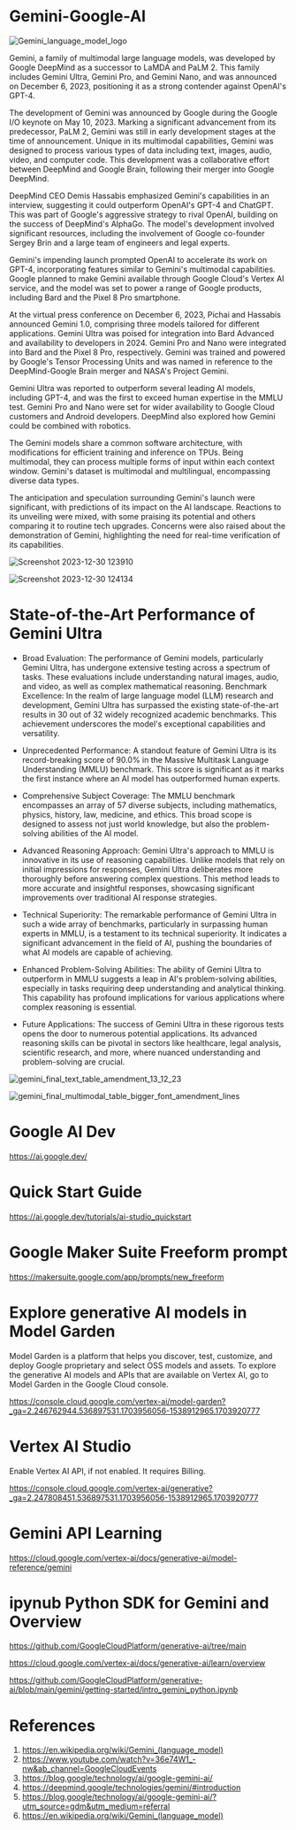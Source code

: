 # Gemini-Google-AI

![Gemini_language_model_logo](https://github.com/ParthaPRay/Gemini-Google-AI/assets/1689639/5319a74a-4054-48b5-b26b-db8330f7b457)

Gemini, a family of multimodal large language models, was developed by Google DeepMind as a successor to LaMDA and PaLM 2. This family includes Gemini Ultra, Gemini Pro, and Gemini Nano, and was announced on December 6, 2023, positioning it as a strong contender against OpenAI's GPT-4.

The development of Gemini was announced by Google during the Google I/O keynote on May 10, 2023. Marking a significant advancement from its predecessor, PaLM 2, Gemini was still in early development stages at the time of announcement. Unique in its multimodal capabilities, Gemini was designed to process various types of data including text, images, audio, video, and computer code. This development was a collaborative effort between DeepMind and Google Brain, following their merger into Google DeepMind.

DeepMind CEO Demis Hassabis emphasized Gemini's capabilities in an interview, suggesting it could outperform OpenAI's GPT-4 and ChatGPT. This was part of Google's aggressive strategy to rival OpenAI, building on the success of DeepMind's AlphaGo. The model's development involved significant resources, including the involvement of Google co-founder Sergey Brin and a large team of engineers and legal experts.

Gemini's impending launch prompted OpenAI to accelerate its work on GPT-4, incorporating features similar to Gemini's multimodal capabilities. Google planned to make Gemini available through Google Cloud's Vertex AI service, and the model was set to power a range of Google products, including Bard and the Pixel 8 Pro smartphone.

At the virtual press conference on December 6, 2023, Pichai and Hassabis announced Gemini 1.0, comprising three models tailored for different applications. Gemini Ultra was poised for integration into Bard Advanced and availability to developers in 2024. Gemini Pro and Nano were integrated into Bard and the Pixel 8 Pro, respectively. Gemini was trained and powered by Google's Tensor Processing Units and was named in reference to the DeepMind-Google Brain merger and NASA's Project Gemini.

Gemini Ultra was reported to outperform several leading AI models, including GPT-4, and was the first to exceed human expertise in the MMLU test. Gemini Pro and Nano were set for wider availability to Google Cloud customers and Android developers. DeepMind also explored how Gemini could be combined with robotics.

The Gemini models share a common software architecture, with modifications for efficient training and inference on TPUs. Being multimodal, they can process multiple forms of input within each context window. Gemini's dataset is multimodal and multilingual, encompassing diverse data types.

The anticipation and speculation surrounding Gemini's launch were significant, with predictions of its impact on the AI landscape. Reactions to its unveiling were mixed, with some praising its potential and others comparing it to routine tech upgrades. Concerns were also raised about the demonstration of Gemini, highlighting the need for real-time verification of its capabilities.





![Screenshot 2023-12-30 123910](https://github.com/ParthaPRay/Gemini-Google-AI/assets/1689639/e9498629-c8f4-4895-8a54-9632a923bc17)




![Screenshot 2023-12-30 124134](https://github.com/ParthaPRay/Gemini-Google-AI/assets/1689639/1fd51f85-4cc6-4a91-8766-6dbbe8ca3deb)


# State-of-the-Art Performance of Gemini Ultra


* Broad Evaluation: The performance of Gemini models, particularly Gemini Ultra, has undergone extensive testing across a spectrum of tasks. These evaluations include understanding natural images, audio, and video, as well as complex mathematical reasoning.
Benchmark Excellence: In the realm of large language model (LLM) research and development, Gemini Ultra has surpassed the existing state-of-the-art results in 30 out of 32 widely recognized academic benchmarks. This achievement underscores the model's exceptional capabilities and versatility.

* Unprecedented Performance: A standout feature of Gemini Ultra is its record-breaking score of 90.0% in the Massive Multitask Language Understanding (MMLU) benchmark. This score is significant as it marks the first instance where an AI model has outperformed human experts.

* Comprehensive Subject Coverage: The MMLU benchmark encompasses an array of 57 diverse subjects, including mathematics, physics, history, law, medicine, and ethics. This broad scope is designed to assess not just world knowledge, but also the problem-solving abilities of the AI model.

* Advanced Reasoning Approach: Gemini Ultra's approach to MMLU is innovative in its use of reasoning capabilities. Unlike models that rely on initial impressions for responses, Gemini Ultra deliberates more thoroughly before answering complex questions. This method leads to more accurate and insightful responses, showcasing significant improvements over traditional AI response strategies.

* Technical Superiority: The remarkable performance of Gemini Ultra in such a wide array of benchmarks, particularly in surpassing human experts in MMLU, is a testament to its technical superiority. It indicates a significant advancement in the field of AI, pushing the boundaries of what AI models are capable of achieving.

* Enhanced Problem-Solving Abilities: The ability of Gemini Ultra to outperform in MMLU suggests a leap in AI's problem-solving abilities, especially in tasks requiring deep understanding and analytical thinking. This capability has profound implications for various applications where complex reasoning is essential.

* Future Applications: The success of Gemini Ultra in these rigorous tests opens the door to numerous potential applications. Its advanced reasoning skills can be pivotal in sectors like healthcare, legal analysis, scientific research, and more, where nuanced understanding and problem-solving are crucial.

![gemini_final_text_table_amendment_13_12_23](https://github.com/ParthaPRay/Gemini-Google-AI/assets/1689639/36972a24-733b-46cf-8395-24ff09394507)

![gemini_final_multimodal_table_bigger_font_amendment_lines](https://github.com/ParthaPRay/Gemini-Google-AI/assets/1689639/d2d4d425-14a3-4909-99a4-033df8421df1)



# Google AI Dev

https://ai.google.dev/


# Quick Start Guide

https://ai.google.dev/tutorials/ai-studio_quickstart


# Google Maker Suite Freeform prompt

https://makersuite.google.com/app/prompts/new_freeform



# Explore generative AI models in Model Garden

Model Garden is a platform that helps you discover, test, customize, and deploy Google proprietary and select OSS models and assets. To explore the generative AI models and APIs that are available on Vertex AI, go to Model Garden in the Google Cloud console.

https://console.cloud.google.com/vertex-ai/model-garden?_ga=2.246762944.536897531.1703956056-1538912965.1703920777


# Vertex AI Studio

Enable Vertex AI API, if not enabled. It requires Billing.

https://console.cloud.google.com/vertex-ai/generative?_ga=2.247808451.536897531.1703956056-1538912965.1703920777


# Gemini API Learning

https://cloud.google.com/vertex-ai/docs/generative-ai/model-reference/gemini


# ipynub Python SDK for Gemini and Overview

https://github.com/GoogleCloudPlatform/generative-ai/tree/main

https://cloud.google.com/vertex-ai/docs/generative-ai/learn/overview

https://github.com/GoogleCloudPlatform/generative-ai/blob/main/gemini/getting-started/intro_gemini_python.ipynb




# **References**

1. https://en.wikipedia.org/wiki/Gemini_(language_model)
2. https://www.youtube.com/watch?v=36e74W1_-nw&ab_channel=GoogleCloudEvents
3. https://blog.google/technology/ai/google-gemini-ai/
4. https://deepmind.google/technologies/gemini/#introduction
5. https://blog.google/technology/ai/google-gemini-ai/?utm_source=gdm&utm_medium=referral
6. https://en.wikipedia.org/wiki/Gemini_(language_model)
